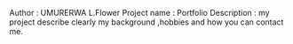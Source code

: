 Author : UMURERWA L.Flower
Project name : Portfolio
Description : my project describe clearly my background ,hobbies and how you can contact me.
